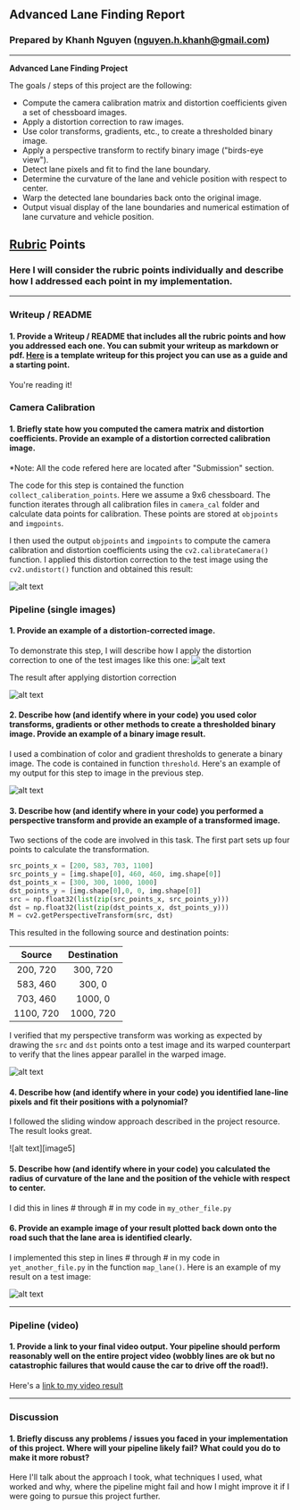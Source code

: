 ## Advanced Lane Finding Report

### Prepared by Khanh Nguyen (nguyen.h.khanh@gmail.com)

---

**Advanced Lane Finding Project**

The goals / steps of this project are the following:

* Compute the camera calibration matrix and distortion coefficients given a set of chessboard images.
* Apply a distortion correction to raw images.
* Use color transforms, gradients, etc., to create a thresholded binary image.
* Apply a perspective transform to rectify binary image ("birds-eye view").
* Detect lane pixels and fit to find the lane boundary.
* Determine the curvature of the lane and vehicle position with respect to center.
* Warp the detected lane boundaries back onto the original image.
* Output visual display of the lane boundaries and numerical estimation of lane curvature and vehicle position.

[//]: # (Image References)

[image1]: ./examples/undistort_output.png "Undistorted"
[image2a]: ./test_images/test1.jpg "Original Test Image"
[image2b]: ./examples/undistort__test1_output.png "Undistort Test Image"
[image3]: ./examples/binary_combo_example.jpg "Binary Example"
[image4]: ./examples/warped_test1.jpg "Warp Example"
[image5a]: ./examples/color_fit_lines.jpg "Fit Visual"
[image5b]: ./examples/color_fit_lines_band.jpg "Fit Visual Band"
[image6]: ./examples/example_output.jpg "Output"
[video1]: ./project_video.mp4 "Video"

## [Rubric](https://review.udacity.com/#!/rubrics/571/view) Points

### Here I will consider the rubric points individually and describe how I addressed each point in my implementation.  

---

### Writeup / README

#### 1. Provide a Writeup / README that includes all the rubric points and how you addressed each one.  You can submit your writeup as markdown or pdf.  [Here](https://github.com/udacity/CarND-Advanced-Lane-Lines/blob/master/writeup_template.md) is a template writeup for this project you can use as a guide and a starting point.  

You're reading it!

### Camera Calibration

#### 1. Briefly state how you computed the camera matrix and distortion coefficients. Provide an example of a distortion corrected calibration image.

*Note: All the code refered here are located after "Submission" section.

The code for this step is contained the function `collect_caliberation_points`. Here we assume a 9x6 chessboard. The function iterates through all calibration files in `camera_cal` folder and calculate data points for calibration. These points are stored at `objpoints` and `imgpoints`.

I then used the output `objpoints` and `imgpoints` to compute the camera calibration and distortion coefficients using the `cv2.calibrateCamera()` function.  I applied this distortion correction to the test image using the `cv2.undistort()` function and obtained this result: 

![alt text][image1]

### Pipeline (single images)

#### 1. Provide an example of a distortion-corrected image.

To demonstrate this step, I will describe how I apply the distortion correction to one of the test images like this one:
![alt text][image2a]

The result after applying distortion correction 

![alt text][image2b]

#### 2. Describe how (and identify where in your code) you used color transforms, gradients or other methods to create a thresholded binary image.  Provide an example of a binary image result.

I used a combination of color and gradient thresholds to generate a binary image. The code is contained in function `threshold`.  Here's an example of my output for this step to image in the previous step.

![alt text][image3]

#### 3. Describe how (and identify where in your code) you performed a perspective transform and provide an example of a transformed image.

Two sections of the code are involved in this task. The first part sets up four points to calculate the transformation.


```python
src_points_x = [200, 583, 703, 1100]
src_points_y = [img.shape[0], 460, 460, img.shape[0]]
dst_points_x = [300, 300, 1000, 1000]
dst_points_y = [img.shape[0],0, 0, img.shape[0]]
src = np.float32(list(zip(src_points_x, src_points_y)))
dst = np.float32(list(zip(dst_points_x, dst_points_y)))
M = cv2.getPerspectiveTransform(src, dst)
```

This resulted in the following source and destination points:

| Source        | Destination   | 
|:-------------:|:-------------:| 
| 200, 720      | 300, 720        | 
| 583, 460      | 300, 0      |
| 703, 460      | 1000, 0      |
| 1100, 720     | 1000, 720        |

I verified that my perspective transform was working as expected by drawing the `src` and `dst` points onto a test image and its warped counterpart to verify that the lines appear parallel in the warped image.

![alt text][image4]

#### 4. Describe how (and identify where in your code) you identified lane-line pixels and fit their positions with a polynomial?

I followed the sliding window approach described in the project resource. The result looks great.

![alt text][image5]

#### 5. Describe how (and identify where in your code) you calculated the radius of curvature of the lane and the position of the vehicle with respect to center.

I did this in lines # through # in my code in `my_other_file.py`

#### 6. Provide an example image of your result plotted back down onto the road such that the lane area is identified clearly.

I implemented this step in lines # through # in my code in `yet_another_file.py` in the function `map_lane()`.  Here is an example of my result on a test image:

![alt text][image6]

---

### Pipeline (video)

#### 1. Provide a link to your final video output.  Your pipeline should perform reasonably well on the entire project video (wobbly lines are ok but no catastrophic failures that would cause the car to drive off the road!).

Here's a [link to my video result](./project_video.mp4)

---

### Discussion

#### 1. Briefly discuss any problems / issues you faced in your implementation of this project.  Where will your pipeline likely fail?  What could you do to make it more robust?

Here I'll talk about the approach I took, what techniques I used, what worked and why, where the pipeline might fail and how I might improve it if I were going to pursue this project further.  

